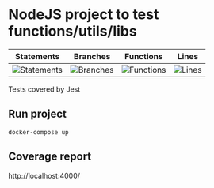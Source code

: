 # NodeJS project to test functions/utils/libs

| Statements                  | Branches                | Functions                 | Lines                |
| --------------------------- | ----------------------- | ------------------------- | -------------------- |
| ![Statements](https://img.shields.io/badge/Coverage-97.01%25-brightgreen.svg) | ![Branches](https://img.shields.io/badge/Coverage-100%25-brightgreen.svg) | ![Functions](https://img.shields.io/badge/Coverage-87.5%25-yellow.svg) | ![Lines](https://img.shields.io/badge/Coverage-97.01%25-brightgreen.svg)    |


Tests covered by Jest

## Run project
```docker-compose up```

## Coverage report
http://localhost:4000/
